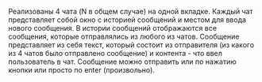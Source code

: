 Реализованы 4 чата (N в общем случае) на одной вкладке. Каждый чат представляет собой окно с историей сообщений и местом для ввода нового сообщения. В истории сообщений отображаются все сообщения, которые отправлялись из любого из чатов. Сообщение представляет из себя текст, который состоит из отправителя (из какого из 4 чатов было отправлено сообщение) и контента - что ввел пользователь в чат. Сообщение можно отправить или по нажатию кнопки или просто по enter (произвольно).